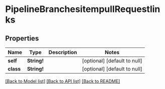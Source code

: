 # PipelineBranchesitempullRequestlinks

## Properties
Name | Type | Description | Notes
------------ | ------------- | ------------- | -------------
**self** | **String!** |  | [optional] [default to null]
**class** | **String!** |  | [optional] [default to null]

[[Back to Model list]](../README.md#documentation-for-models) [[Back to API list]](../README.md#documentation-for-api-endpoints) [[Back to README]](../README.md)


